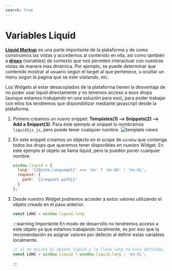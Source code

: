 ```yaml
---
search: true
---
```


# Variables Liquid

[**Liquid Markup**](/es/platform/channels/liquid-markup.html) es una parte importante de la plataforma y de como construimos las vistas y accedemos al contenido en ella, así como también a [**drops**](/es/platform/channels/liquid-markup.html#drops) (variables) de contexto que nos permiten interactuar con nuestras vistas de manera mas dinámica. Por ejemplo, se puede determinar que contenido mostrar al usuario según el target al que pertenece, u ocultar un menu según la pagina que se este visitando, etc.

Los Widgets al estar desacoplados de la plataforma tienen la desventaja de no poder usar liquid directamente y no tenemos acceso a esos drops (aunque estamos trabajando en una solución para eso), para poder trabajar con ellos los tendremos que disponibilizar mediante javascript desde la plataforma.

1. Primero creamos un nuevo snippet: **Templates(1) --> Snippets(2) --> Add a Snippet(3)**. Para éste ejemplo al snippet lo nombramos `liquid2js_js`, pero puede tener cualquier nombre.
![template views](/assets/img/widgets/template_snippets.png)

2. En este snippet creamos un objecto en el scope de `window` que contenga todos los drops que queremos tener disponibles en nuestro Widget. En este ejemplo el objeto se llama liquid, pero le pueden poner cualquier nombre.

    ```js
    window.liquid = {
      lang: '{{@site.language}}' === 'en' ? 'en-US' : 'es-CL',
      request: {
        path: '{{request.path}}'
      }
    };
    ```

3. Desde nuestro Widget podremos acceder a estos valores utilizando el objeto creado en el paso anterior.

    ```js
    const LANG = window.liquid.lang
    ```

    :::warning Importante
    En modo de desarrollo no tendremos acceso a este objeto ya que estamos trabajando localmente, es por eso que la recomendación es asignar valores por defecto al definir estas variables localmente.

    ```js
    // si no existe el objeto liquid y la llave lang no esta definida, asignamos 'es-CL' por defecto
    const LANG = window.liquid ? window.liquid.lang : 'es-CL';
    ```

    :::
